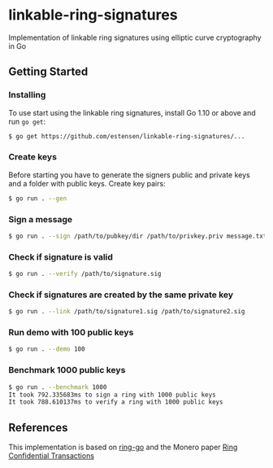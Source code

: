 # linkable-ring-signatures
Implementation of linkable ring signatures using elliptic curve cryptography in Go

## Getting Started

### Installing
To use start using the linkable ring signatures, install Go 1.10 or above and run `go get`:
```sh
$ go get https://github.com/estensen/linkable-ring-signatures/...
```

### Create keys
Before starting you have to generate the signers public and private keys and a folder with public keys. Create key pairs:
```sh
$ go run . --gen
```

### Sign a message
```sh
$ go run . --sign /path/to/pubkey/dir /path/to/privkey.priv message.txt
```

### Check if signature is valid
```sh
$ go run . --verify /path/to/signature.sig
```

### Check if signatures are created by the same private key
```sh
$ go run . --link /path/to/signature1.sig /path/to/signature2.sig
```

### Run demo with 100 public keys
```sh
$ go run . --demo 100
```

### Benchmark 1000 public keys
```sh
$ go run . --benchmark 1000
It took 792.335683ms to sign a ring with 1000 public keys
It took 788.610137ms to verify a ring with 1000 public keys
```

## References
This implementation is based on [ring-go](https://github.com/noot/ring-go) and the Monero paper [Ring Confidential Transactions](https://eprint.iacr.org/2015/1098.pdf)
